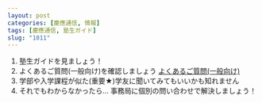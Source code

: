 ```yaml
---
layout: post
categories: [慶應通信, 情報]
tags: [慶應通信, 塾生ガイド]
slug: "1011"
---
```

1. 塾生ガイドを見ましょう！
2. よくあるご質問(一般向け)を確認しましょう
   [よくあるご質問(一般向け)](https://www.tsushin.keio.ac.jp/faq/)
3. 学部や入学課程が似た(重要★)学友に聞いてみてもいいかも知れません
4. それでもわからなかったら…
   事務局に個別の問い合わせで解決しましょう！